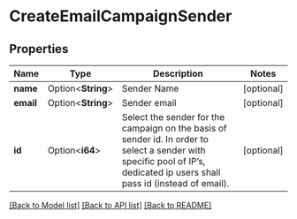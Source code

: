 # CreateEmailCampaignSender

## Properties

Name | Type | Description | Notes
------------ | ------------- | ------------- | -------------
**name** | Option<**String**> | Sender Name | [optional]
**email** | Option<**String**> | Sender email | [optional]
**id** | Option<**i64**> | Select the sender for the campaign on the basis of sender id. In order to select a sender with specific pool of IP’s, dedicated ip users shall pass id (instead of email). | [optional]

[[Back to Model list]](../README.md#documentation-for-models) [[Back to API list]](../README.md#documentation-for-api-endpoints) [[Back to README]](../README.md)


